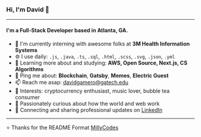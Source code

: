 ### Hi, I'm David 👋
---

#### I'm a Full-Stack Developer based in Atlanta, GA.

- 🏢 I'm currently interning with awesome folks at **3M Health Information Systems**
- ⚙️ I use daily: `.js`, `.java`, `.ts`, `.sql`, `.html`, `.scss`, `.svg`, `.json`, `.yml`
- 🌱 Learning more about and studying: **AWS, Open Source, Next.js, CS Algorithms**
- 💬 Ping me about: **Blockchain**, **Gatsby**, **Memes**, **Electric Guest**
- 📫 Reach me asap: davidgamero@gatech.edu
- 💙 Interests: cryptocurrency enthusiast, music lover, bubble tea consumer
- 🧠 Passionately curious about how the world and web work
- 💼 Connecting and sharing professional updates on <a href="https://www.linkedin.com/in/david-gamero/">LinkedIn</a>


---

⭐️ Thanks for the README Format [MillyCodes](https://github.com/MillyCodes)